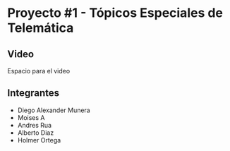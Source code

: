 # Proyecto #1 - Tópicos Especiales de Telemática

## Video

Espacio para el video

## Integrantes

- Diego Alexander Munera
- Moises A
- Andres Rua
- Alberto Diaz
- Holmer Ortega